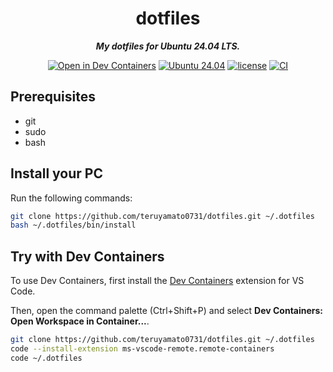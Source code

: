 <div align="center">

# dotfiles

***My dotfiles for Ubuntu 24.04 LTS.***

[![Open in Dev Containers](https://img.shields.io/static/v1?label=Dev%20Containers&message=Open&color=blue&logo=visualstudiocode)](https://vscode.dev/redirect?url=vscode://ms-vscode-remote.remote-containers/cloneInVolume?url=https://github.com/teruyamato0731/dotfiles)
[![Ubuntu 24.04](https://img.shields.io/badge/Ubuntu%2024.04-orange?logo=ubuntu&logoColor=white
)](https://releases.ubuntu.com/noble/)
[![license](https://img.shields.io/github/license/teruyamato0731/dotfiles)](https://github.com/teruyamato0731/dotfiles/blob/main/LICENSE)
[![CI](https://github.com/teruyamato0731/dotfiles/actions/workflows/ci.yml/badge.svg)](https://github.com/teruyamato0731/dotfiles/actions/workflows/ci.yml)

</div>

## Prerequisites

- git
- sudo
- bash

## Install your PC

Run the following commands:

```bash
git clone https://github.com/teruyamato0731/dotfiles.git ~/.dotfiles
bash ~/.dotfiles/bin/install
```

## Try with Dev Containers

To use Dev Containers, first install the [Dev Containers](https://marketplace.visualstudio.com/items?itemName=ms-vscode-remote.remote-containers) extension for VS Code.

Then, open the command palette (Ctrl+Shift+P) and select **Dev Containers: Open Workspace in Container...**.

```bash
git clone https://github.com/teruyamato0731/dotfiles.git ~/.dotfiles
code --install-extension ms-vscode-remote.remote-containers
code ~/.dotfiles
```
